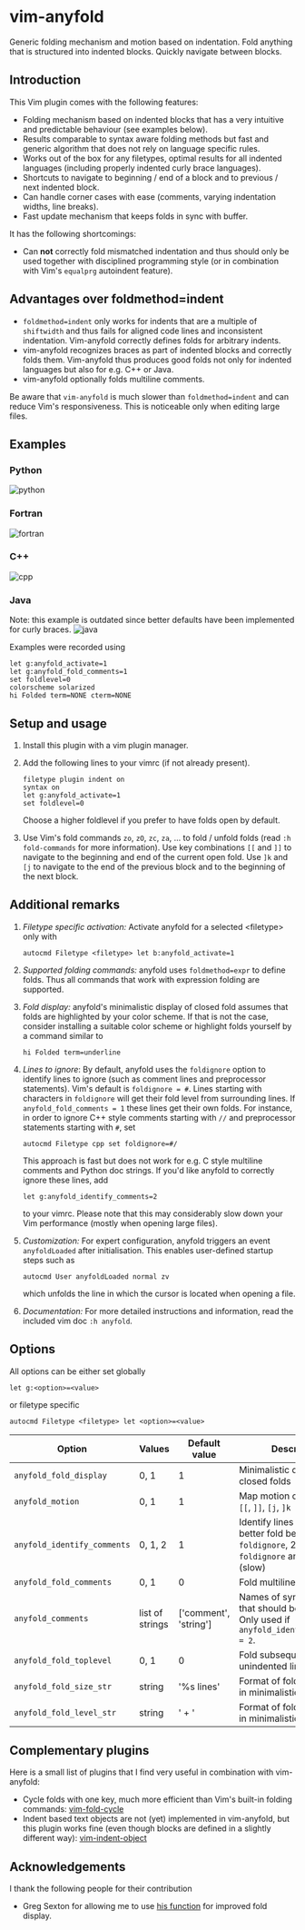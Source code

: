 # vim-anyfold

Generic folding mechanism and motion based on indentation. Fold anything that is structured into indented blocks. Quickly navigate between blocks.


## Introduction

This Vim plugin comes with the following features:
* Folding mechanism based on indented blocks that has a very intuitive and predictable behaviour (see examples below).
* Results comparable to syntax aware folding methods but fast and generic algorithm that does not rely on language specific rules.
* Works out of the box for any filetypes, optimal results for all indented languages (including properly indented curly brace languages).
* Shortcuts to navigate to beginning / end of a block and to previous / next indented block.
* Can handle corner cases with ease (comments, varying indentation widths, line breaks).
* Fast update mechanism that keeps folds in sync with buffer.

It has the following shortcomings:
* Can **not** correctly fold mismatched indentation and thus should only be used together with disciplined programming style (or in combination with Vim's `equalprg` autoindent feature).


## Advantages over foldmethod=indent

* `foldmethod=indent` only works for indents that are a multiple of `shiftwidth` and thus fails for aligned code lines and inconsistent indentation. Vim-anyfold correctly defines folds for arbitrary indents.
* vim-anyfold recognizes braces as part of indented blocks and correctly folds them. Vim-anyfold thus produces good folds not only for indented languages but also for e.g. C++ or Java.
* vim-anyfold optionally folds multiline comments.

Be aware that `vim-anyfold` is much slower than `foldmethod=indent` and can reduce Vim's responsiveness. This is noticeable only when editing large files.


## Examples

### Python
![python](https://cloud.githubusercontent.com/assets/6178172/18611583/c489caa8-7d3d-11e6-8a12-57fe183250ed.gif)

### Fortran
![fortran](https://cloud.githubusercontent.com/assets/6178172/18611581/c4865c92-7d3d-11e6-9a90-98bbb12d04d5.gif)

### C++
![cpp](https://cloud.githubusercontent.com/assets/6178172/18611584/c48a3c86-7d3d-11e6-9d64-df01580709ae.gif)

### Java
Note: this example is outdated since better defaults have been implemented for curly braces.
![java](https://cloud.githubusercontent.com/assets/6178172/18611582/c4896374-7d3d-11e6-834b-9dcecb4ae1ef.gif)

Examples were recorded using

```vim
let g:anyfold_activate=1
let g:anyfold_fold_comments=1
set foldlevel=0
colorscheme solarized
hi Folded term=NONE cterm=NONE
```


## Setup and usage

1. Install this plugin with a vim plugin manager.
2. Add the following lines to your vimrc (if not already present).

    ```vim
    filetype plugin indent on
    syntax on
    let g:anyfold_activate=1
    set foldlevel=0
    ```

    Choose a higher foldlevel if you prefer to have folds open by default.
3. Use Vim's fold commands `zo`, `zO`, `zc`, `za`, ... to fold / unfold folds (read `:h fold-commands` for more information). Use key combinations `[[` and `]]` to navigate to the beginning and end of the current open fold. Use `]k` and `[j` to navigate to the end of the previous block and to the beginning of the next block.


## Additional remarks

1. *Filetype specific activation:*
    Activate anyfold for a selected \<filetype\> only with

    ```vim
    autocmd Filetype <filetype> let b:anyfold_activate=1
    ```
2. *Supported folding commands:* anyfold uses `foldmethod=expr` to define folds. Thus all commands that work with expression folding are supported.
3. *Fold display:* anyfold's minimalistic display of closed fold assumes that folds are highlighted by your color scheme. If that is not the case, consider installing a suitable color scheme or highlight folds yourself by a command similar to

    ```vim
    hi Folded term=underline
    ```

4. *Lines to ignore*: By default, anyfold uses the `foldignore` option to identify lines to ignore (such as comment lines and preprocessor statements). Vim's default is `foldignore = #`. Lines starting with characters in `foldignore` will get their fold level from surrounding lines. If `anyfold_fold_comments = 1` these lines get their own folds. For instance, in order to ignore C++ style comments starting with `//` and preprocessor statements starting with `#`, set

    ```vim
    autocmd Filetype cpp set foldignore=#/
    ```
    This approach is fast but does not work for e.g. C style multiline comments and Python doc strings. If you'd like anyfold to correctly ignore these lines, add

    ```vim
    let g:anyfold_identify_comments=2
    ```
    to your vimrc. Please note that this may considerably slow down your Vim performance (mostly when opening large files).
5. *Customization:* For expert configuration, anyfold triggers an event `anyfoldLoaded` after initialisation. This enables user-defined startup steps such as

    ```vim
    autocmd User anyfoldLoaded normal zv
    ```

   which unfolds the line in which the cursor is located when opening a file.
6. *Documentation:* For more detailed instructions and information, read the included vim doc `:h anyfold`.


## Options

All options can be either set globally

```vim
let g:<option>=<value>
```

or filetype specific

```vim
autocmd Filetype <filetype> let <option>=<value>
```

Option | Values | Default value |  Description
------ | -------------- | ------------- | ------------
`anyfold_fold_display` | 0, 1 | 1 | Minimalistic display of closed folds
`anyfold_motion` | 0, 1 | 1 | Map motion commands to `[[`, `]]`, `[j`, `]k`
`anyfold_identify_comments` | 0, 1, 2 | 1 | Identify lines to ignore for better fold behavior. 1: use `foldignore`, 2: use `foldignore` and syntax (slow)
`anyfold_fold_comments` | 0, 1 | 0 | Fold multiline comments
`anyfold_comments` | list of strings | ['comment', 'string'] | Names of syntax items that should be ignored. Only used if `anyfold_identify_comments = 2`.
`anyfold_fold_toplevel` | 0, 1 | 0 | Fold subsequent unindented lines
`anyfold_fold_size_str` | string | '%s lines' | Format of fold size string in minimalistic display
`anyfold_fold_level_str` | string | ' + ' | Format of fold level string in minimalistic dispaly

## Complementary plugins

Here is a small list of plugins that I find very useful in combination with vim-anyfold:
* Cycle folds with one key, much more efficient than Vim's built-in folding commands: [vim-fold-cycle](https://github.com/arecarn/vim-fold-cycle)
* Indent based text objects are not (yet) implemented in vim-anyfold, but this plugin works fine (even though blocks are defined in a slightly different way): [vim-indent-object](https://github.com/michaeljsmith/vim-indent-object)


## Acknowledgements

I thank the following people for their contribution
* Greg Sexton for allowing me to use [his function](http://gregsexton.org/2011/03/27/improving-the-text-displayed-in-a-vim-fold.html) for improved fold display.
